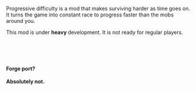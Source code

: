 <p>Progressive difficulty is a mod that makes surviving harder as time goes on. It turns the game into constant race to progress faster than the mobs around you.</p>
<p>This mod is under&nbsp;<strong>heavy&nbsp;</strong>development. It is not ready for regular players.&nbsp;</p>
<p>&nbsp;</p>
<p>&nbsp;</p>
<h4>Forge port?</h4>
<p><strong>Absolutely not.</strong></p>
